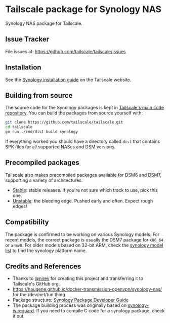 # Tailscale package for Synology NAS

Synology NAS package for Tailscale.

## Issue Tracker

File issues at: https://github.com/tailscale/tailscale/issues

## Installation

See the [Synology installation
guide](https://tailscale.com/kb/1131/synology/) on the Tailscale
website.

## Building from source

The source code for the Synology packages is kept in [Tailscale's main
code repository](https://github.com/tailscale/tailscale). You can
build the packages from source yourself with:

```bash
git clone https://github.com/tailscale/tailscale.git
cd tailscale
go run ./cmd/dist build synology
```

If everything worked you should have a directory called `dist` that
contains SPK files for all supported NASes and DSM versions.

## Precompiled packages
Tailscale also makes precompiled packages available for DSM6 and DSM7, supporting a variety of architectures.

 - [Stable](https://pkgs.tailscale.com/stable/#spks): stable releases. If you're not sure which track to use, pick this one.
 - [Unstable](https://pkgs.tailscale.com/unstable/#spks): the bleeding edge. Pushed early and often. Expect rough edges!

## Compatibility

The package is confirmed to be working on various Synology models. For
recent models, the correct package is usually the DSM7 package for
`x86_64` or `armv8`. For older models based on 32-bit ARM, check the
[synology model list](docs/platforms.md) to find the synology platform
name.

## Credits and References

- Thanks to [@nirev](https://github.com/nirev) for creating this
  project and transferring it to Tailscale's GitHub org.
- https://haugene.github.io/docker-transmission-openvpn/synology-nas/
  for the /dev/net/tun thing
- Package structure: [Synology Package Developer
  Guide](https://help.synology.com/developer-guide/index.html)
- The package building process was originally based on
  [synology-wireguard](https://github.com/runfalk/synology-wireguard). If
  you need to compile C code for a synology package, check it out.

